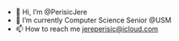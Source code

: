 - 👋 Hi, I’m @PerisicJere
- 🌱 I’m currently Computer Science Senior @USM
- 📫 How to reach me jereperisic@icloud.com

<!---
PerisicJere/PerisicJere is a ✨ special ✨ repository because its `README.md` (this file) appears on your GitHub profile.
You can click the Preview link to take a look at your changes.
--->
